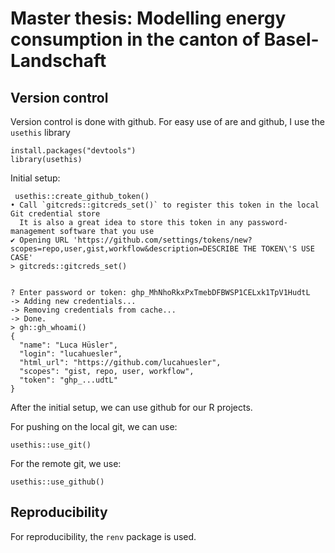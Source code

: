 # Master thesis: Modelling energy consumption in the canton of Basel-Landschaft

## Version control
Version control is done with github. For easy use of are and github, I use the `usethis` library

```
install.packages("devtools")
library(usethis)
```

Initial setup:

```
 usethis::create_github_token()
• Call `gitcreds::gitcreds_set()` to register this token in the local Git credential store
  It is also a great idea to store this token in any password-management software that you use
✔ Opening URL 'https://github.com/settings/tokens/new?scopes=repo,user,gist,workflow&description=DESCRIBE THE TOKEN\'S USE CASE'
> gitcreds::gitcreds_set()


? Enter password or token: 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
-> Adding new credentials...
-> Removing credentials from cache...
-> Done.
> gh::gh_whoami()
{
  "name": "Luca Hüsler",
  "login": "lucahuesler",
  "html_url": "https://github.com/lucahuesler",
  "scopes": "gist, repo, user, workflow",
  "token": "ghp_...udtL"
} 
```

After the initial setup, we can use github for our R projects.

For pushing on the local git, we can use:

```
usethis::use_git()
```

For the remote git, we use:
```
usethis::use_github()
```

## Reproducibility
For reproducibility, the `renv` package is used. 
